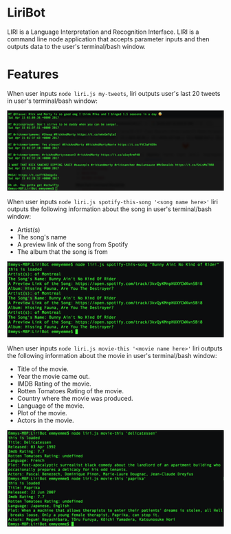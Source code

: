 # LiriBot

LIRI is a Language Interpretation and Recognition Interface. LIRI is a command line node application that accepts parameter inputs and then outputs data to the user's terminal/bash window.

# Features

When user inputs `node liri.js my-tweets`, liri outputs user's last 20 tweets in user's terminal/bash window:

![](hipsterliri1.jpg)

When user inputs `node liri.js spotify-this-song '<song name here>'` liri outputs the following information about the song in user's terminal/bash window: 

* Artist(s)
* The song's name
* A preview link of the song from Spotify
* The album that the song is from


![](hipsterliri2.jpg)

When user inputs `node liri.js movie-this '<movie name here>'` liri outputs the following information about the movie in user's terminal/bash window:

* Title of the movie.
* Year the movie came out.
* IMDB Rating of the movie.
* Rotten Tomatoes Rating of the movie.
* Country where the movie was produced.
* Language of the movie.
* Plot of the movie.
* Actors in the movie.

![](hipsterliri3.jpg)
